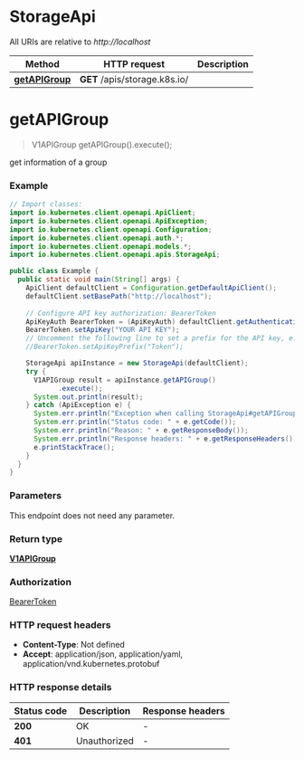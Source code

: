 # StorageApi

All URIs are relative to *http://localhost*

| Method | HTTP request | Description |
|------------- | ------------- | -------------|
| [**getAPIGroup**](StorageApi.md#getAPIGroup) | **GET** /apis/storage.k8s.io/ |  |


<a id="getAPIGroup"></a>
# **getAPIGroup**
> V1APIGroup getAPIGroup().execute();



get information of a group

### Example
```java
// Import classes:
import io.kubernetes.client.openapi.ApiClient;
import io.kubernetes.client.openapi.ApiException;
import io.kubernetes.client.openapi.Configuration;
import io.kubernetes.client.openapi.auth.*;
import io.kubernetes.client.openapi.models.*;
import io.kubernetes.client.openapi.apis.StorageApi;

public class Example {
  public static void main(String[] args) {
    ApiClient defaultClient = Configuration.getDefaultApiClient();
    defaultClient.setBasePath("http://localhost");
    
    // Configure API key authorization: BearerToken
    ApiKeyAuth BearerToken = (ApiKeyAuth) defaultClient.getAuthentication("BearerToken");
    BearerToken.setApiKey("YOUR API KEY");
    // Uncomment the following line to set a prefix for the API key, e.g. "Token" (defaults to null)
    //BearerToken.setApiKeyPrefix("Token");

    StorageApi apiInstance = new StorageApi(defaultClient);
    try {
      V1APIGroup result = apiInstance.getAPIGroup()
            .execute();
      System.out.println(result);
    } catch (ApiException e) {
      System.err.println("Exception when calling StorageApi#getAPIGroup");
      System.err.println("Status code: " + e.getCode());
      System.err.println("Reason: " + e.getResponseBody());
      System.err.println("Response headers: " + e.getResponseHeaders());
      e.printStackTrace();
    }
  }
}
```

### Parameters
This endpoint does not need any parameter.

### Return type

[**V1APIGroup**](V1APIGroup.md)

### Authorization

[BearerToken](../README.md#BearerToken)

### HTTP request headers

 - **Content-Type**: Not defined
 - **Accept**: application/json, application/yaml, application/vnd.kubernetes.protobuf

### HTTP response details
| Status code | Description | Response headers |
|-------------|-------------|------------------|
| **200** | OK |  -  |
| **401** | Unauthorized |  -  |

